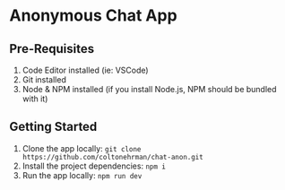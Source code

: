 # Anonymous Chat App

## Pre-Requisites

1. Code Editor installed (ie: VSCode)
1. Git installed
1. Node & NPM installed (if you install Node.js, NPM should be bundled with it)

## Getting Started

1. Clone the app locally: `git clone https://github.com/coltonehrman/chat-anon.git`
1. Install the project dependencies: `npm i`
1. Run the app locally: `npm run dev`
